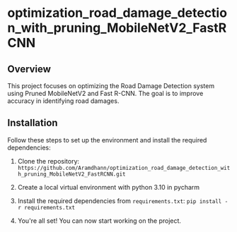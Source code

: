 # optimization_road_damage_detection_with_pruning_MobileNetV2_FastRCNN

## Overview
This project focuses on optimizing the Road Damage Detection system using Pruned MobileNetV2 and Fast R-CNN. The goal is to improve accuracy in identifying road damages.

## Installation
Follow these steps to set up the environment and install the required dependencies:

1. Clone the repository:
`https://github.com/Aramdhann/optimization_road_damage_detection_with_pruning_MobileNetV2_FastRCNN.git`

2. Create a local virtual environment with python 3.10 in pycharm

3. Install the required dependencies from `requirements.txt`:
`pip install -r requirements.txt`

4. You're all set! You can now start working on the project.
